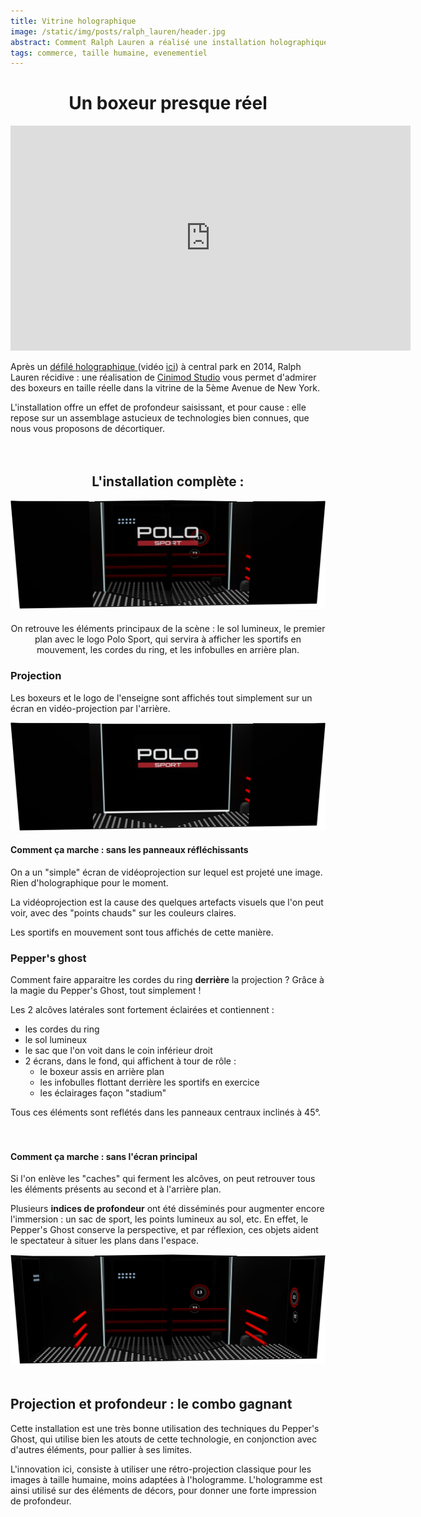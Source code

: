 ```yaml
---
title: Vitrine holographique
image: /static/img/posts/ralph_lauren/header.jpg
abstract: Comment Ralph Lauren a réalisé une installation holographique en vitrine
tags: commerce, taille humaine, evenementiel
---
```

<center>
<h1>Un boxeur presque réel</h1>
</center>

<div class="row">
  <div class="col-md-6">
    <div class="embed-responsive embed-responsive-16by9">
    <iframe src="https://player.vimeo.com/video/138104608?title=0&byline=0&portrait=0" width="640" height="360" frameborder="0" webkitallowfullscreen mozallowfullscreen allowfullscreen></iframe>
    </div>
  </div>
  <div class="col-md-6">
    <p>
    Après un <a  href="http://www.lexpress.fr/styles/mode/defiles-fashion-week/defiles/video-ralph-lauren-organise-un-defile-holographique-a-central-park_1574611.html" >
      défilé holographique
    </a> (vidéo <a href="https://www.youtube.com/watch?v=c3n8j2uWA8o"> ici</a>) à central park en 2014, Ralph Lauren récidive : une réalisation de <a href="http://cinimodstudio.com/portfolio/ralph-lauren-holographic-window-display/">Cinimod Studio</a> vous permet d'admirer des boxeurs en taille réelle dans la vitrine de la 5ème Avenue de New York.
    </p>
    <p>
    L'installation offre un effet de profondeur saisissant, et pour cause : elle repose sur un assemblage astucieux de technologies bien connues, que nous vous proposons de décortiquer.
    </p>
  </div>
</div>



<div align="center" style="padding : 20px 0px 20px 0px">
<h2>L'installation complète :</h2>
<img class="img-responsive" src="/static/img/posts/ralph_lauren/ralph_lauren_full.jpg" title="schema de l'installation" alt="représentation schématique de l'installation holographique en vitrine par Ralph Lauren sur la 5e Avenue à New York">
</div>

<center>
On retrouve les éléments principaux de la scène : le sol lumineux, le premier plan avec le logo Polo Sport, qui servira à afficher les sportifs en mouvement, les cordes du ring, et les infobulles en arrière plan.
</center>

### Projection

Les boxeurs et le logo de l'enseigne sont affichés tout simplement sur un écran en vidéo-projection par l'arrière.

<div class="row">
  <div class="col-md-6">


  <img title="Vitrine sans miroirs" class="img-responsive" src="/static/img/posts/ralph_lauren/ralph_lauren_no_glass.jpg" alt="La vitrine holographique New Yorkaise Ralph Lauren sans ses miroirs réfléchissants">
  </div>
  <div class="col-md-6">
    <h4>Comment ça marche : sans les panneaux réfléchissants</h4>
    <p>
    On a un "simple" écran de vidéoprojection sur lequel est projeté une image. Rien d'holographique pour le moment.
    </p>
    <p>
    La vidéoprojection est la cause des quelques artefacts visuels que l'on peut voir, avec des "points chauds" sur les couleurs claires.
    </p>
    <p>
    Les sportifs en mouvement sont tous affichés de cette manière.
    </p>
  </div>
</div>

### Pepper's ghost

Comment faire apparaitre les cordes du ring **derrière** la projection ? Grâce à la magie du Pepper's Ghost, tout simplement !

Les 2 alcôves latérales sont fortement éclairées et contiennent :

- les cordes du ring
- le sol lumineux
- le sac que l'on voit dans le coin inférieur droit
- 2 écrans, dans le fond, qui affichent à tour de rôle :
  - le boxeur assis en  arrière plan
  - les infobulles flottant derrière les sportifs en exercice
  - les éclairages façon "stadium"

Tous ces éléments sont reflétés dans les panneaux centraux inclinés à 45°.

<div class="row" style="padding: 20px 0px 20px 0px">
  <div class="col-md-6">
    <h4>Comment ça marche : sans l'écran principal</h4>
    <p>
    Si l'on enlève les "caches" qui ferment les alcôves, on peut retrouver tous les éléments présents au second et à l'arrière plan.
    </p>
    <p>
    Plusieurs <b>indices de profondeur</b> ont été disséminés pour augmenter encore l'immersion : un sac de sport, les points lumineux au sol, etc. En effet, le Pepper's Ghost conserve la perspective, et par réflexion, ces objets aident le spectateur à situer les plans dans l'espace.
    </p>
  </div>
  <div class="col-md-6">
    <img class="img-responsive" src="/static/img/posts/ralph_lauren/ralph_lauren_no_screen.jpg" title="Vitrine sans écran arrière" alt="La vitrine holographique de Ralph Lauren à New York, sans son écran arrière">
  </div>
</div>

## Projection et profondeur : le combo gagnant

Cette installation est une très bonne utilisation des techniques du Pepper's Ghost, qui utilise bien les atouts de cette technologie, en conjonction avec d'autres éléments, pour pallier à ses limites.

L'innovation ici, consiste à utiliser une rétro-projection classique pour les images à taille humaine, moins adaptées à l'hologramme. L'hologramme est ainsi utilisé sur des éléments de décors, pour donner une forte impression de profondeur.

